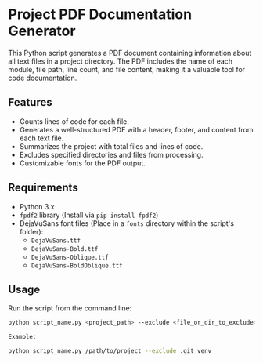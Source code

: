 # Project PDF Documentation Generator

This Python script generates a PDF document containing information about all text files in a project directory. The PDF includes the name of each module, file path, line count, and file content, making it a valuable tool for code documentation.

## Features

- Counts lines of code for each file.
- Generates a well-structured PDF with a header, footer, and content from each text file.
- Summarizes the project with total files and lines of code.
- Excludes specified directories and files from processing.
- Customizable fonts for the PDF output.

## Requirements

- Python 3.x
- `fpdf2` library (Install via `pip install fpdf2`)
- DejaVuSans font files (Place in a `fonts` directory within the script's folder):
  - `DejaVuSans.ttf`
  - `DejaVuSans-Bold.ttf`
  - `DejaVuSans-Oblique.ttf`
  - `DejaVuSans-BoldOblique.ttf`

## Usage

Run the script from the command line:

```bash
python script_name.py <project_path> --exclude <file_or_dir_to_exclude>

Example:

python script_name.py /path/to/project --exclude .git venv
